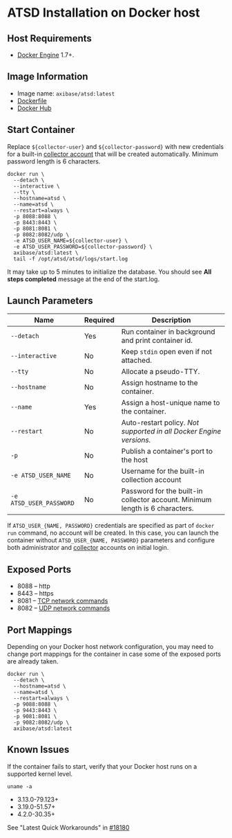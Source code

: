# ATSD Installation on Docker host

## Host Requirements

* [Docker Engine](https://docs.docker.com/engine/installation/) 1.7+.

## Image Information

* Image name: `axibase/atsd:latest`
* [Dockerfile](https://github.com/axibase/dockers/blob/master/atsd/Dockerfile)
* [Docker Hub](https://hub.docker.com/r/axibase/atsd/)

## Start Container

Replace `${collector-user}` and `${collector-password}` with new credentials for a built-in [collector account](collector-account.md) that will be created automatically. Minimum password length is 6 characters.

```properties
docker run \
  --detach \
  --interactive \
  --tty \
  --hostname=atsd \
  --name=atsd \
  --restart=always \  
  -p 8088:8088 \
  -p 8443:8443 \
  -p 8081:8081 \
  -p 8082:8082/udp \
  -e ATSD_USER_NAME=${collector-user} \
  -e ATSD_USER_PASSWORD=${collector-password} \
  axibase/atsd:latest \
  tail -f /opt/atsd/atsd/logs/start.log
```

It may take up to 5 minutes to initialize the database. You should see **All steps completed** message at the end of the start.log.

## Launch Parameters

**Name** | **Required** | **Description**
----- | ----- | -----
`--detach` | Yes | Run container in background and print container id.
`--interactive` | No | Keep `stdin` open even if not attached.
`--tty` | No | Allocate a pseudo-TTY.
`--hostname` | No | Assign hostname to the container.
`--name` | Yes | Assign a host-unique name to the container.
`--restart` | No | Auto-restart policy. _Not supported in all Docker Engine versions._
`-p` | No | Publish a container's port to the host
`-e ATSD_USER_NAME` | No | Username for the built-in collection account
`-e ATSD_USER_PASSWORD` | No | Password for the built-in collector account. Minimum length is 6 characters.

If `ATSD_USER_{NAME, PASSWORD}` credentials are specified as part of `docker run` command, no account will be created. In this case, you can launch the container without `ATSD_USER_{NAME, PASSWORD}` parameters and configure both administrator and [collector](collector-account.md) accounts on initial login.

## Exposed Ports

* 8088 – http
* 8443 – https
* 8081 – [TCP network commands](https://axibase.com/atsd/api/#network-commands)
* 8082 – [UDP network commands](https://axibase.com/atsd/api/#network-commands)

## Port Mappings

Depending on your Docker host network configuration, you may need to change port mappings for the container in case some of the exposed ports are already taken.

```properties
docker run \
  --detach \
  --hostname=atsd \
  --name=atsd \
  --restart=always \  
  -p 9088:8088 \
  -p 9443:8443 \
  -p 9081:8081 \
  -p 9082:8082/udp \
  axibase/atsd:latest
```

## Known Issues

If the container fails to start, verify that your Docker host runs on a supported kernel level.

```
uname -a
```

* 3.13.0-79.123+
* 3.19.0-51.57+
* 4.2.0-30.35+

See "Latest Quick Workarounds" in [#18180](https://github.com/docker/docker/issues/18180)

